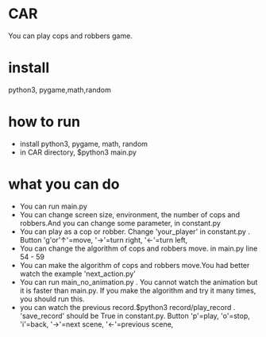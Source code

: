 # CAR
You can play cops and robbers game.
# install
python3, pygame,math,random
# how to run
* install python3, pygame, math, random
* in CAR directory, $python3 main.py
# what you can do
* You can run main.py
* You can change screen size, environment, the number of cops and robbers.And you can change some parameter, in constant.py
* You can play as a cop or robber. Change 'your_player' in constant.py . Button 'g'or'↑'=move, '→'=turn right, '←'=turn left,
* You can change the algorithm of cops and robbers move. in main.py line 54 - 59
* You can make the algorithm of cops and robbers move.You had better watch the example 'next_action.py'
* You can run main_no_animation.py . You cannot watch the animation but it is faster than main.py. If you make the algorithm and try it many times, you should run this.
* you can watch the previous record.$python3 record/play_record . 'save_record' should be True in constant.py. Button 'p'=play, 'o'=stop, 'i'=back, '→'=next scene, '←'=previous scene,
